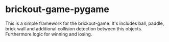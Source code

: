 # brickout-game-pygame
This is a simple framework for the brickout-game. It's includes ball, paddle, brick wall  and additional collision detection between this objects. Furthermore logic for winning and losing. 
